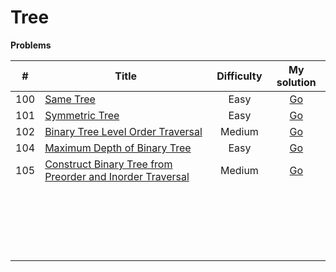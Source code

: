 # Tree



**Problems**

|  #   | Title                                                        | Difficulty |                         My solution                          |
| :--: | ------------------------------------------------------------ | :--------: | :----------------------------------------------------------: |
| 100  | [Same Tree](https://leetcode.com/problems/same-tree)         |    Easy    | [Go](https://github.com/Apollo4634/LeetCode/tree/master/src/tree/solution/SameTree_100.java) |
| 101  | [Symmetric Tree](https://leetcode.com/problems/symmetric-tree) |    Easy    | [Go](https://github.com/Apollo4634/LeetCode/tree/master/src/tree/solution/SymmetricTree_101.java) |
| 102  | [Binary Tree Level Order Traversal](https://leetcode.com/problems/binary-tree-level-order-traversal) |   Medium   | [Go](https://github.com/Apollo4634/LeetCode/tree/master/src/tree/solution/BinaryTreeLevelOrderTraversal_102.java) |
| 104  | [Maximum Depth of Binary Tree](https://leetcode.com/problems/maximum-depth-of-binary-tree) |    Easy    | [Go](https://github.com/Apollo4634/LeetCode/tree/master/src/tree/solution/MaximumDepthOfBinaryTree_104.java) |
| 105  | [Construct Binary Tree from Preorder and Inorder Traversal](https://leetcode.com/problems/construct-binary-tree-from-preorder-and-inorder-traversal) |   Medium   | [Go](https://github.com/Apollo4634/LeetCode/tree/master/src/tree/solution/ConstructBinaryTreeFromPreorderAndInorderTraversal_105.java) |
|      |                                                              |            |                                                              |
|      |                                                              |            |                                                              |
|      |                                                              |            |                                                              |
|      |                                                              |            |                                                              |
|      |                                                              |            |                                                              |
|      |                                                              |            |                                                              |
|      |                                                              |            |                                                              |
|      |                                                              |            |                                                              |
|      |                                                              |            |                                                              |
|      |                                                              |            |                                                              |
|      |                                                              |            |                                                              |
|      |                                                              |            |                                                              |
|      |                                                              |            |                                                              |
|      |                                                              |            |                                                              |
|      |                                                              |            |                                                              |
|      |                                                              |            |                                                              |
|      |                                                              |            |                                                              |
|      |                                                              |            |                                                              |
|      |                                                              |            |                                                              |
|      |                                                              |            |                                                              |

